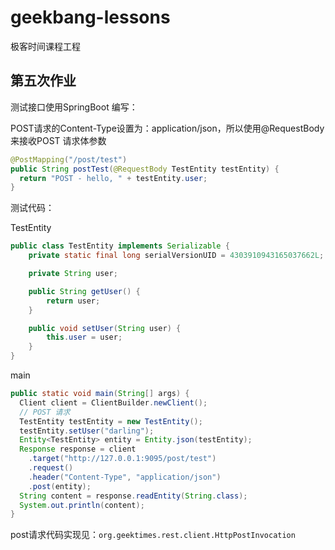 # geekbang-lessons
极客时间课程工程

## 第五次作业

测试接口使用SpringBoot 编写：

POST请求的Content-Type设置为：application/json，所以使用@RequestBody来接收POST 请求体参数

```java
@PostMapping("/post/test")
public String postTest(@RequestBody TestEntity testEntity) {
  return "POST - hello, " + testEntity.user;
}
```



测试代码：

TestEntity

```java
public class TestEntity implements Serializable {
    private static final long serialVersionUID = 4303910943165037662L;

    private String user;

    public String getUser() {
        return user;
    }

    public void setUser(String user) {
        this.user = user;
    }
}
```



main

```java
public static void main(String[] args) {
  Client client = ClientBuilder.newClient();
  // POST 请求
  TestEntity testEntity = new TestEntity();
  testEntity.setUser("darling");
  Entity<TestEntity> entity = Entity.json(testEntity);
  Response response = client
    .target("http://127.0.0.1:9095/post/test")
    .request()
    .header("Content-Type", "application/json")
    .post(entity);
  String content = response.readEntity(String.class);
  System.out.println(content);
}
```



post请求代码实现见：`org.geektimes.rest.client.HttpPostInvocation`

